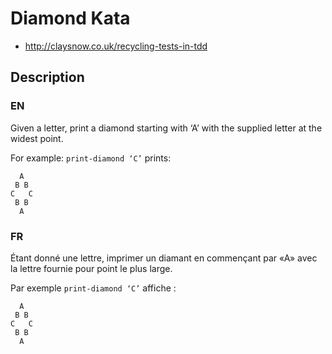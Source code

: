 # Diamond Kata

- http://claysnow.co.uk/recycling-tests-in-tdd


## Description

### EN

Given a letter, print a diamond starting with ‘A’ with the supplied letter at the widest point.

For example: `print-diamond ‘C’` prints:

```
  A
 B B
C   C
 B B
  A
```

### FR

Étant donné une lettre, imprimer un diamant en commençant par «A» avec la lettre fournie pour point le plus large.

Par exemple `print-diamond ‘C’` affiche :

```
  A
 B B
C   C
 B B
  A
```
